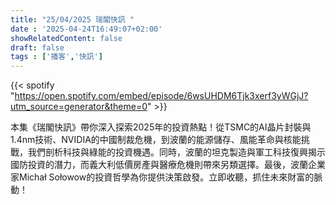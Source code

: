 ```yaml
---
title: "25/04/2025 瑞閣快訊 "
date : '2025-04-24T16:49:07+02:00'
showRelatedContent: false
draft: false
tags : ['播客','快訊']
---
```

{{< spotify "https://open.spotify.com/embed/episode/6wsUHDM6Tjk3xerf3yWGjJ?utm_source=generator&theme=0" >}}

本集《瑞閣快訊》帶你深入探索2025年的投資熱點！從TSMC的AI晶片封裝與1.4nm技術、NVIDIA的中國制裁危機，到波蘭的能源儲存、風能革命與核能挑戰，我們剖析科技與綠能的投資機遇。同時，波蘭的坦克製造與軍工科技復興揭示國防投資的潛力，而義大利低價房產與醫療危機則帶來另類選擇。最後，波蘭企業家Michał Sołowow的投資哲學為你提供決策啟發。立即收聽，抓住未來財富的脈動！